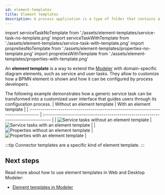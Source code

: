 ```yaml
---
id: element-templates
title: Element templates
description: A process application is a type of folder that contains a set of related files you can work on and deploy as a single bundle.
---
```

import serviceTaskNoTemplate from './assets/element-templates/service-task-no-template.png'
import serviceTaskWithTemplate from './assets/element-templates/service-task-with-template.png'
import propretiesNoTemplate from './assets/element-templates/properties-no-template.png'
import propretiesWithTemplate from './assets/element-templates/properties-with-template.png'

An **element template** is a way to extend the [Modeler](../modeler/about-modeler.md) with domain-specific diagram elements, such as service and user tasks. They allow  to customize how a BPMN element is shown and how it can be configured by process developers.

The following example demonstrates how a generic service task can be transformed into a customized user interface that guides users through its configuration process.
| Without an element template                                                         | With an element template                                                           |
| :---------------------------------------------------------------------------------- | :--------------------------------------------------------------------------------- | 
| <img src={serviceTaskNoTemplate} alt="Service tasks without an element template" /> | <img src={serviceTaskWithTemplate} alt="Service tasks with an element template" /> | 
| <img src={propretiesNoTemplate} alt="Properties without an element template" />     | <img src={propretiesWithTemplate} alt="Properties with an element template" />     |  


:::tip
Connector templates are a specific kind of element template.
:::

## Next steps

Read more about how to use element templates in Web and Desktop Modeler:

- [Element templates in Modeler](/components/modeler/web-modeler/element-templates/)